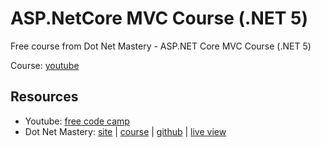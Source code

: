 # ASP.NetCore MVC Course (.NET 5)
Free course from Dot Net Mastery - ASP.NET Core MVC Course (.NET 5)

Course: [youtube](https://www.youtube.com/watch?v=Pi46L7UYP8I)

## Resources
* Youtube: [free code camp](https://www.youtube.com/c/Freecodecamp/videos)
* Dot Net Mastery: [site](https://www.dotnetmastery.com/) | [course](https://www.dotnetmastery.com/Home/Details?courseId=12) | [github](https://github.com/DotNetMastery/Rocky) | [live view](https://rockypavers.azurewebsites.net/)
